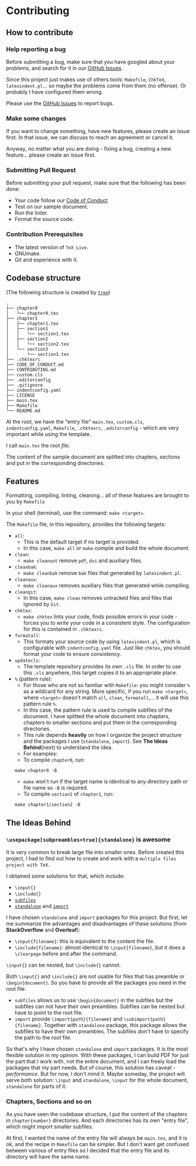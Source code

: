 # Contributing

## How to contribute

### Help reporting a bug

Before submitting a bug, make sure that you have googled about your problems, and search for it in our [GitHub Issues](https://github.com/git-tex/tex-make/issues).

Since this project just makes use of others tools: `Makefile`, `ChkTeX`, `latexindent.pl`... so maybe the problems come from them (no offense). Or probably I have configured them wrong.

Please use the [GitHub Issues](https://github.com/git-tex/tex-make/issues) to report bugs.

### Make some changes

If you want to change something, have new features, please create an issue first. In that issue, we can discuss to reach an agreement or cancel it.

Anyway, no matter what you are doing - fixing a bug, creating a new feature... please create an issue first.

### Submitting Pull Request

Before submitting your pull request, make sure that the following has been done:

-   Your code follow our [Code of Conduct](./CODE_OF_CONDUCT.md)
-   Test on our sample document.
-   Run the linter.
-   Format the source code.

### Contribution Prerequisites

-   The latest version of `TeX Live`.
-   GNUmake.
-   Git and experience with it.

## Codebase structure

(The following structure is created by [`tree`](<https://wikipedia.org/wiki/Tree_(command)>))

```
.
├── chapter0
│   └── chapter0.tex
├── chapter1
│   ├── chapter1.tex
│   ├── section1
│   │   └── section1.tex
│   ├── section2
│   │   └── section2.tex
│   └── section3
│       └── section3.tex
├── .chktexrc
├── CODE_OF_CONDUCT.md
├── CONTRIBUTING.md
├── custom.cls
├── .editorconfig
├── .gitignore
├── indentconfig.yaml
├── LICENSE
├── main.tex
├── Makefile
└── README.md

```

At the root, we have the "entry file" `main.tex`, `custom.cls`, `indentconfig.yaml`, `Makefile`, `.chktexrc`, `.editorconfig` - which are very important while using the template.

I call `main.tex` the _root file_.

The content of the sample document are splitted into chapters, sections and put in the corresponding directories.

## Features

Formatting, compiling, linting, cleaning... all of these features are brought to you by `Makefile`

In your shell (terminal), use the command: `make <target>`.

The `Makefile` file, in this repository, provides the following targets:

-   `all`:
    -   This is the default target if no target is provided.
    -   In this case, `make all` or `make` compile and build the whole document.
-   `clean`:
    -   `make cleanout` remove `pdf`, `dvi` and auxiliary files.
-   `cleanbak`:
    -   `make cleanbak` remove `bak` files that generated by `latexindent.pl`.
-   `cleanaux`:
    -   `make cleanaux` removes auxiliary files that generated while compiling.
-   `cleangit`:
    -   In this case, `make clean` removes untracked files and files that ignored by `Git`.
-   `chktex`:
    -   `make chktex` lints your code, finds possible errors in your code - forces you to write your code in a consistent style. The configuration for this is contained in `.chktexrc`.
-   `formatall`:
    -   This formats your source code by using `latexindent.pl`, which is configurable with `indentconfig.yaml` file. Just like `chktex`, you should format your code to ensure consistency.
-   `updatecls`:
    -   The template repository provides its own `.cls` file. In order to use this `.cls` anywhere, this target copies it to an appropriate place.
-   `%` (pattern rule):
    -   For those who are not so familiar with `Makefile`: you might consider `%` as a wildcard for any string. More specific, if you run `make <target>`, where `<target>` doesn't match `all`, `clean`, `formatall`,... it will use this pattern rule `%`.
    -   In this case, the pattern rule is used to compile subfiles of the document. I have splitted the whole document into chapters, chapters to smaller sections and put them in the corresponding directories.
    -   This rule depends **heavily** on how I organize the project structure and the packages I use (`standalone`, `import`). See **The Ideas Behind**(next) to understand the idea.
    -   For examples:
    -   To compile `chapter0`, run:
    ```shell
    make chapter0 -B
    ```
    -   `make` won't run if the target name is identical to any directory path or file name so `-B` is required.
    -   To compile `section2` of `chapter1`, run:
    ```shell
    make chapter1/section2 -B
    ```

## The Ideas Behind

### `\usepackage[subpreambles=true]{standalone}` is awesome

It is very common to break large file into smaller ones. Before created this project, I had to find out how to create and work with a `multiple files project with TeX`.

I obtained some solutions for that, which include:

-   `\input{}`
-   `\include{}`
-   [`subfiles`](https://ctan.org/pkg/subfiles)
-   [`standalone`](https://ctan.org/pkg/standalone) and [`import`](https://ctan.org/pkg/import)

I have chosen `standalone` and `import` packages for this project. But first, let me summarize the advantages and disadvantages of these solutions (from **StackOverflow** and **Overleaf**):

-   `\input{filename}`: this is equivalent to the content the file.
-   `\include{filename}`: almost identical to `\input{filename}`, but it does a `\clearpage` before and after the command.

`\input{}` can be nested, but `\include{}` cannot.

Both `\input{}` and `\include{}` are not usable for files that has preamble or `\begin{document}`. So you have to provide all the packages you need in the root file.

-   `subfiles` allows us to use `\begin{document}` in the subfiles but the subfiles can not have their own preambles. Subfiles can be nested but have to point to the root file.
-   `import` provide `\import{path}{filename}` and `\subimport{path}{filename}`. Together with `standalone` package, this package allows the subfiles to have their own preambles. The subfiles don't have to specify the path to the root file.

So that's why I have chosen `standalone` and `import` packages. It is the most flexible solution in my opinion. With these packages, I can build PDF for just the part that I work with, not the entire document, and I can freely load the packages that my part needs. But of course, this solution has caveat - _performance_. But for now, I don't mind it. Maybe someday, the project will serve both solution: `\input` and `standalone`, `\input` for the whole document, `standalone` for parts of it.

### Chapters, Sections and so on

As you have seen the codebase structure, I put the content of the chapters in `chapter{number}` directories.
And each directories has its own "entry file", which might import smaller subfiles.

At first, I wanted the name of the entry file will always be `main.tex`, and it is ok, and the recipe in `Makefile` can be simpler. But I don't want get confused between various of entry files so I decided that the entry file and its directory will have the same name.
